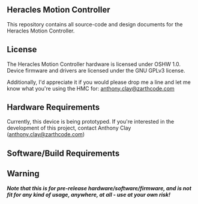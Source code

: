 Heracles Motion Controller
--------------------------

This repository contains all source-code and design documents for the Heracles Motion Controller.

License
-------
The Heracles Motion Controller hardware is licensed under OSHW 1.0.
Device firmware and drivers are licensed under the GNU GPLv3 license. 

Additionally, I'd appreciate it if you would please drop me a line and let me know what you're using the HMC for: anthony.clay@zarthcode.com



Hardware Requirements
---------------------

Currently, this device is being prototyped.  If you're interested in the development of this project, contact Anthony Clay (anthony.clay@zarthcode.com)

Software/Build Requirements
---------------------------


Warning
-------

***Note that this is for pre-release hardware/software/firmware, and is not fit for any kind of usage, anywhere, at all - use at your own risk!***